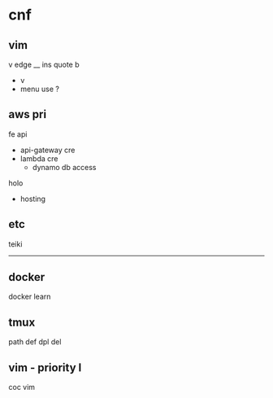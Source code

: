 
# cnf


## vim

v edge __ ins quote b
- v <c-u>
- menu use ?


## aws pri

fe api
- api-gateway cre
- lambda cre
  - dynamo db access


holo
- hosting


## etc

teiki


---

## docker

docker learn


## tmux

path def dpl del


## vim  -  priority l

coc vim



